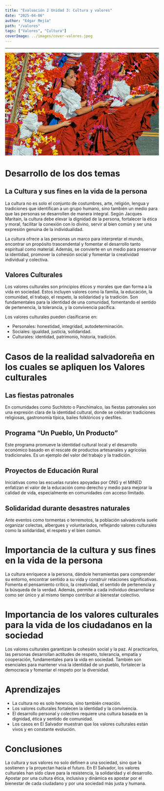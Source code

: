 ```yaml
---
title: "Evaluación 2 Unidad 3: Cultura y valores"
date: "2025-04-06"
author: "Edgar Mejía"
path: "/valores"
tags: ["Valores", "Cultura"]
coverImage: ../images/cover-valores.jpeg
---
```


---

![Blog](../images/cover-valores.jpeg)


# Desarrollo de los dos temas

## La Cultura y sus fines en la vida de la persona
La cultura no es solo el conjunto de costumbres, arte, religión, lengua y tradiciones que identifican a un grupo humano, sino también un medio para que las personas se desarrollen de manera integral. Según Jacques Maritain, la cultura debe elevar la dignidad de la persona, fortalecer la ética y moral, facilitar la conexión con lo divino, servir al bien común y ser una expresión genuina de la individualidad.

La cultura ofrece a las personas un marco para interpretar el mundo, encontrar un propósito trascendental y fomentar el desarrollo tanto espiritual como material. Además, se convierte en un medio para preservar la identidad, promover la cohesión social y fomentar la creatividad individual y colectiva.

## Valores Culturales

Los valores culturales son principios éticos y morales que dan forma a la vida en sociedad. Estos incluyen valores como la familia, la educación, la comunidad, el trabajo, el respeto, la solidaridad y la tradición. Son fundamentales para la identidad de una comunidad, fomentando el sentido de pertenencia, la tolerancia, y la convivencia pacífica.

Los valores culturales pueden clasificarse en:
- Personales: honestidad, integridad, autodeterminación.
- Sociales: igualdad, justicia, solidaridad.
- Culturales: identidad, patrimonio, historia, tradición.

# Casos de la realidad salvadoreña en los cuales se apliquen los Valores culturales

## Las fiestas patronales

En comunidades como Suchitoto o Panchimalco, las fiestas patronales son una expresión clara de la identidad cultural, donde se celebran tradiciones religiosas, gastronomía típica, bailes folklóricos y desfiles.

## Programa “Un Pueblo, Un Producto”

Este programa promueve la identidad cultural local y el desarrollo económico basado en el rescate de productos artesanales y agrícolas tradicionales. Es un ejemplo del valor del trabajo y la tradición.

## Proyectos de Educación Rural

Iniciativas como las escuelas rurales apoyadas por ONG y el MINED enfatizan el valor de la educación como derecho y medio para mejorar la calidad de vida, especialmente en comunidades con acceso limitado.

## Solidaridad durante desastres naturales

Ante eventos como tormentas o terremotos, la población salvadoreña suele organizar colectas, albergues y voluntariados, reflejando valores culturales como la solidaridad, el respeto y el bien común.

# Importancia de la cultura y sus fines en la vida de la persona

La cultura enriquece a la persona, dándole herramientas para comprender su entorno, encontrar sentido a su vida y construir relaciones significativas. Fomenta el pensamiento crítico, la creatividad, el sentido de pertenencia y la búsqueda de la verdad. Además, permite a cada individuo desarrollarse como ser único y al mismo tiempo contribuir al bienestar colectivo.

# Importancia de los valores culturales para la vida de los ciudadanos en la sociedad

Los valores culturales garantizan la cohesión social y la paz. Al practicarlos, las personas desarrollan actitudes de respeto, tolerancia, empatía y cooperación, fundamentales para la vida en sociedad. También son esenciales para mantener viva la identidad de un pueblo, fortalecer la democracia y fomentar el respeto por la diversidad.

# Aprendizajes

- La cultura no es solo herencia, sino también creación.
- Los valores culturales fortalecen la identidad y la convivencia.
- El desarrollo personal y colectivo requiere una cultura basada en la dignidad, ética y sentido de comunidad.
- Los casos en El Salvador muestran que los valores culturales están vivos y en constante evolución.

# Conclusiones

La cultura y sus valores no solo definen a una sociedad, sino que la sostienen y la proyectan hacia el futuro. En El Salvador, los valores culturales han sido clave para la resistencia, la solidaridad y el desarrollo. Apostar por una cultura ética, inclusiva y dinámica es apostar por el bienestar de cada ciudadano y por una sociedad más justa y humana.